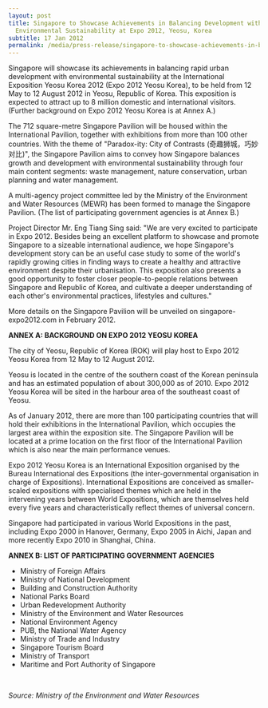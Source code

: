 ```yaml
---
layout: post
title: Singapore to Showcase Achievements in Balancing Development with
  Environmental Sustainability at Expo 2012, Yeosu, Korea
subtitle: 17 Jan 2012
permalink: /media/press-release/singapore-to-showcase-achievements-in-balancing-development-with-environmental-sustainability-at-expo-2012-yeosu-korea
---
```

Singapore will showcase its achievements in balancing rapid urban development with environmental sustainability at the International Exposition Yeosu Korea 2012 (Expo 2012 Yeosu Korea), to be held from 12 May to 12 August 2012 in Yeosu, Republic of Korea. This exposition is expected to attract up to 8 million domestic and international visitors. (Further background on Expo 2012 Yeosu Korea is at Annex A.)

The 712 square-metre Singapore Pavilion will be housed within the International Pavilion, together with exhibitions from more than 100 other countries. With the theme of "Paradox-ity: City of Contrasts (奇趣狮城，巧妙对比)", the Singapore Pavilion aims to convey how Singapore balances growth and development with environmental sustainability through four main content segments: waste management, nature conservation, urban planning and water management.

A multi-agency project committee led by the Ministry of the Environment and Water Resources (MEWR) has been formed to manage the Singapore Pavilion. (The list of participating government agencies is at Annex B.)

Project Director Mr. Eng Tiang Sing said: "We are very excited to participate in Expo 2012. Besides being an excellent platform to showcase and promote Singapore to a sizeable international audience, we hope Singapore's development story can be an useful case study to some of the world's rapidly growing cities in finding ways to create a healthy and attractive environment despite their urbanisation. This exposition also presents a good opportunity to foster closer people-to-people relations between Singapore and Republic of Korea, and cultivate a deeper understanding of each other's environmental practices, lifestyles and cultures."

More details on the Singapore Pavilion will be unveiled on singapore-expo2012.com in February 2012.

**ANNEX A: BACKGROUND ON EXPO 2012 YEOSU KOREA**

The city of Yeosu, Republic of Korea (ROK) will play host to Expo 2012 Yeosu Korea from 12 May to 12 August 2012.

Yeosu is located in the centre of the southern coast of the Korean peninsula and has an estimated population of about 300,000 as of 2010. Expo 2012 Yeosu Korea will be sited in the harbour area of the southeast coast of Yeosu.

As of January 2012, there are more than 100 participating countries that will hold their exhibitions in the International Pavilion, which occupies the largest area within the exposition site. The Singapore Pavilion will be located at a prime location on the first floor of the International Pavilion which is also near the main performance venues.

Expo 2012 Yeosu Korea is an International Exposition organised by the Bureau International des Expositions (the inter-governmental organisation in charge of Expositions). International Expositions are conceived as smaller-scaled expositions with specialised themes which are held in the intervening years between World Expositions, which are themselves held every five years and characteristically reflect themes of universal concern.

Singapore had participated in various World Expositions in the past, including Expo 2000 in Hanover, Germany, Expo 2005 in Aichi, Japan and more recently Expo 2010 in Shanghai, China.


**ANNEX B: LIST OF PARTICIPATING GOVERNMENT AGENCIES**

* Ministry of Foreign Affairs
* Ministry of National Development
* Building and Construction Authority
* National Parks Board
* Urban Redevelopment Authority
* Ministry of the Environment and Water Resources
* National Environment Agency
* PUB, the National Water Agency
* Ministry of Trade and Industry
* Singapore Tourism Board
* Ministry of Transport
* Maritime and Port Authority of Singapore


<br>

*Source: Ministry of the Environment and Water Resources*
